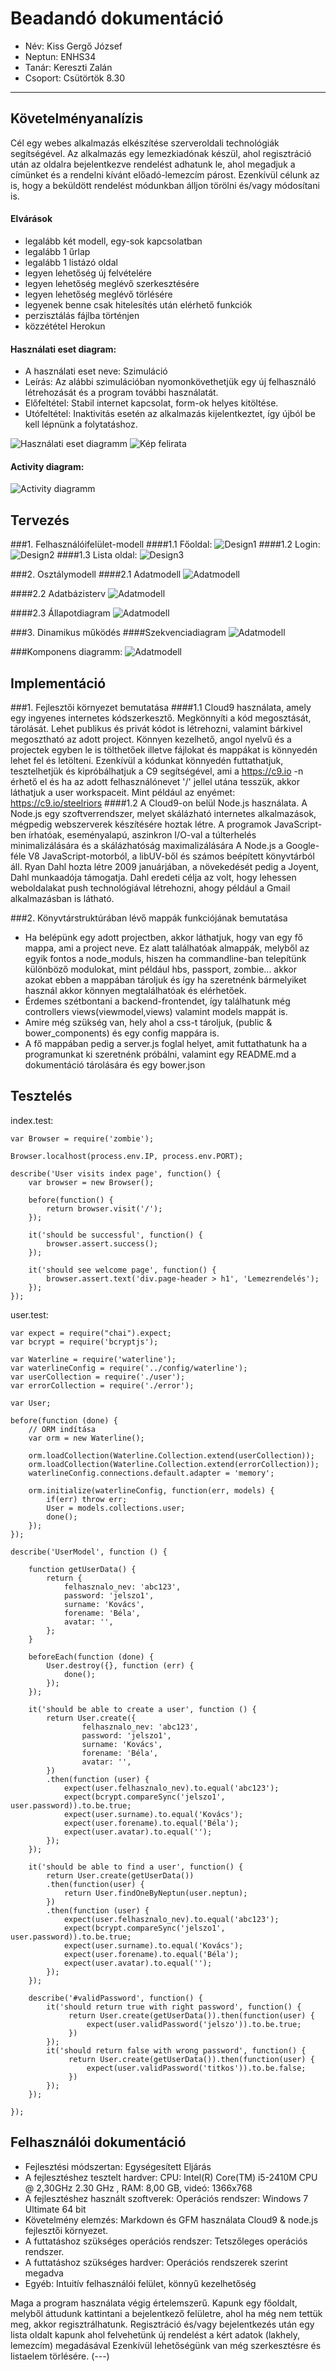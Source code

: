 # Beadandó dokumentáció
* Név: Kiss Gergő József
* Neptun: ENHS34
* Tanár: Kereszti Zalán
* Csoport: Csütörtök 8.30

----

## Követelményanalízis

Cél egy webes alkalmazás elkészítése szerveroldali technológiák segítségével.
Az alkalmazás egy lemezkiadónak készül, ahol regisztráció után az oldalra bejelentkezve
rendelést adhatunk le, ahol megadjuk a címünket és a rendelni kívánt előadó-lemezcím párost.
Ezenkívül célunk az is, hogy a beküldött rendelést módunkban álljon törölni és/vagy módosítani is.

#### Elvárások
- legalább két modell, egy-sok kapcsolatban
- legalább 1 űrlap
- legalább 1 listázó oldal
- legyen lehetőség új felvételére
- legyen lehetőség meglévő szerkesztésére
- legyen lehetőség meglévő törlésére
- legyenek benne csak hitelesítés után elérhető funkciók
- perzisztálás fájlba történjen
- közzététel Herokun
#### Használati eset diagram:
- A használati eset neve: Szimuláció
- Leírás: Az alábbi szimulációban nyomonkövethetjük egy új felhasználó létrehozását és a program további használatát.
- Előfeltétel: Stabil internet kapcsolat, form-ok helyes kitöltése.
- Utófeltétel: Inaktivitás esetén az alkalmazás kijelentkeztet, így újból be kell lépnünk a folytatáshoz.

![Használati eset diagramm](http://s14.postimg.org/hd6vjkm9d/Hasznalat_eset_diag.png)
![Kép felirata](docs/images/Hasznalat_eset_diag.png)

#### Activity diagram:
![Activity diagramm](http://s7.postimg.org/3qkfnv3cr/activity.png)

## Tervezés

###1. Felhasználóifelület-modell
####1.1 Főoldal:
![Design1](http://s14.postimg.org/wnrx5ihf5/design1.png)
####1.2 Login:
![Design2](http://s15.postimg.org/664ic1ltn/design2.png)
####1.3 Lista oldal:
![Design3](http://s15.postimg.org/79omo06gr/design3.png)

###2. Osztálymodell
####2.1 Adatmodell
![Adatmodell](http://s1.postimg.org/c4439z58f/datamodel.png)

####2.2 Adatbázisterv
![Adatmodell](http://s13.postimg.org/hla1fefqv/database.png)

####2.3 Állapotdiagram
![Adatmodell](http://s13.postimg.org/opruofn07/allapot.png)

###3. Dinamikus működés
####Szekvenciadiagram
![Adatmodell](http://s10.postimg.org/txeyerog9/szekvencia.png)

###Komponens diagramm:
![Adatmodell](http://s21.postimg.org/6ensq6glz/KOMPONentdiag.png)

## Implementáció
###1. Fejlesztői környezet bemutatása
####1.1
Cloud9 használata, amely egy ingyenes internetes kódszerkesztő. Megkönnyíti a kód megosztását, tárolását. Lehet publikus és privát kódot is létrehozni, valamint bárkivel megosztható az adott project.
Könnyen kezelhető, angol nyelvű és a projectek egyben le is tölthetőek illetve fájlokat és mappákat is könnyedén lehet fel és letölteni.
Ezenkívül a kódunkat könnyedén futtathatjuk, tesztelhetjük és kipróbálhatjuk a C9 segítségével, ami a https://c9.io -n érhető el és ha az adott felhasználónevet '/' jellel utána tesszük, akkor láthatjuk a user workspaceit.
Mint például az enyémet: https://c9.io/steelriors
####1.2
A Cloud9-on belül Node.js használata. A Node.js egy szoftverrendszer, melyet skálázható internetes alkalmazások, mégpedig webszerverek készítésére hoztak létre. A programok JavaScript-ben írhatóak, eseményalapú, aszinkron I/O-val a túlterhelés minimalizálására és a skálázhatóság maximalizálására
A Node.js a Google-féle V8 JavaScript-motorból, a libUV-ből és számos beépített könyvtárból áll.
Ryan Dahl hozta létre 2009 januárjában, a növekedését pedig a Joyent, Dahl munkaadója támogatja.
Dahl eredeti célja az volt, hogy lehessen weboldalakat push technológiával létrehozni, ahogy például a Gmail alkalmazásban is látható.

###2. Könyvtárstruktúrában lévő mappák funkciójának bemutatása
- Ha belépünk egy adott projectben, akkor láthatjuk, hogy van egy fő mappa, ami a project neve. Ez alatt találhatóak almappák, melyből az egyik fontos
a node_moduls, hiszen ha commandline-ban telepítünk különböző modulokat, mint például hbs, passport, zombie... akkor azokat ebben a mappában tároljuk és így ha szeretnénk bármelyiket használ akkor könnyen megtalálhatóak és elérhetőek.
- Érdemes szétbontani a backend-frontendet, így találhatunk még controllers views(viewmodel,views) valamint models mappát is.
- Amire még szükség van, hely ahol a css-t tároljuk, (public & bower_components) és egy config mappára is.
- A fő mappában pedig a server.js foglal helyet, amit futtathatunk ha a programunkat ki szeretnénk próbálni, valamint egy README.md a dokumentáció tárolására és egy bower.json

## Tesztelés
index.test:
```
var Browser = require('zombie');

Browser.localhost(process.env.IP, process.env.PORT);

describe('User visits index page', function() {
    var browser = new Browser();
    
    before(function() {
        return browser.visit('/');
    });
    
    it('should be successful', function() {
        browser.assert.success();
    });
    
    it('should see welcome page', function() {
        browser.assert.text('div.page-header > h1', 'Lemezrendelés');
    });
});

```
user.test:
```
var expect = require("chai").expect;
var bcrypt = require('bcryptjs');

var Waterline = require('waterline');
var waterlineConfig = require('../config/waterline');
var userCollection = require('./user');
var errorCollection = require('./error');

var User;

before(function (done) {
    // ORM indítása
    var orm = new Waterline();

    orm.loadCollection(Waterline.Collection.extend(userCollection));
    orm.loadCollection(Waterline.Collection.extend(errorCollection));
    waterlineConfig.connections.default.adapter = 'memory';

    orm.initialize(waterlineConfig, function(err, models) {
        if(err) throw err;
        User = models.collections.user;
        done();
    });
});

describe('UserModel', function () {

    function getUserData() {
        return {
            felhasznalo_nev: 'abc123',
            password: 'jelszo1',
            surname: 'Kovács',
            forename: 'Béla',
            avatar: '',
        };
    }

    beforeEach(function (done) {
        User.destroy({}, function (err) {
            done();
        });
    });
    
    it('should be able to create a user', function () {
        return User.create({
                felhasznalo_nev: 'abc123',
                password: 'jelszo1',
                surname: 'Kovács',
                forename: 'Béla',
                avatar: '',
        })
        .then(function (user) {
            expect(user.felhasznalo_nev).to.equal('abc123');
            expect(bcrypt.compareSync('jelszo1', user.password)).to.be.true;
            expect(user.surname).to.equal('Kovács');
            expect(user.forename).to.equal('Béla');
            expect(user.avatar).to.equal('');
        });
    });

    it('should be able to find a user', function() {
        return User.create(getUserData())
        .then(function(user) {
            return User.findOneByNeptun(user.neptun);
        })
        .then(function (user) {
            expect(user.felhasznalo_nev).to.equal('abc123');
            expect(bcrypt.compareSync('jelszo1', user.password)).to.be.true;
            expect(user.surname).to.equal('Kovács');
            expect(user.forename).to.equal('Béla');
            expect(user.avatar).to.equal('');
        });
    });

    describe('#validPassword', function() {
        it('should return true with right password', function() {
             return User.create(getUserData()).then(function(user) {
                 expect(user.validPassword('jelszo')).to.be.true;
             })
        });
        it('should return false with wrong password', function() {
             return User.create(getUserData()).then(function(user) {
                 expect(user.validPassword('titkos')).to.be.false;
             })
        });
    });

});

```
## Felhasználói dokumentáció

- Fejlesztési módszertan:
Egységesített Eljárás
- A fejlesztéshez tesztelt hardver:
CPU: Intel(R) Core(TM) i5-2410M CPU @ 2,30GHz 2.30 GHz , 
RAM: 8,00 GB, videó: 1366x768
- A fejlesztéshez használt szoftverek:
Operációs rendszer: Windows 7 Ultimate 64 bit
- Követelmény elemzés: Markdown és GFM használata
Cloud9 & node.js fejlesztői környezet.
- A futtatáshoz szükséges operációs rendszer:
Tetszőleges operációs rendszer.
- A futtatáshoz szükséges hardver:
Operációs rendszerek szerint megadva
- Egyéb: 
Intuitív felhasználói felület, könnyű kezelhetőség

Maga a program használata végig értelemszerű. Kapunk egy főoldalt, melyből áttudunk kattintani a bejelentkező felületre, ahol ha még nem tettük meg, akkor regisztrálhatunk.
Regisztráció és/vagy bejelentkezés után egy lista oldalt kapunk ahol felvehetünk új rendelést a kért adatok (lakhely, lemezcím) megadásával
Ezenkívül lehetőségünk van még szerkesztésre és listaelem törlésére. (---)